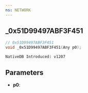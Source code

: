 ```yaml
---
ns: NETWORK
---
```

## _0x51D99497ABF3F451

```c
// 0x51D99497ABF3F451
void _0x51D99497ABF3F451(Any p0);
```

```
NativeDB Introduced: v1207
```

## Parameters
* **p0**:

